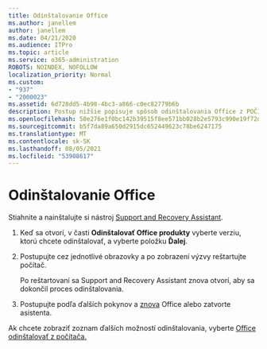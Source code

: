 ```yaml
---
title: Odinštalovanie Office
ms.author: janellem
author: janellem
ms.date: 04/21/2020
ms.audience: ITPro
ms.topic: article
ms.service: o365-administration
ROBOTS: NOINDEX, NOFOLLOW
localization_priority: Normal
ms.custom:
- "937"
- "2000023"
ms.assetid: 6d728dd5-4b98-4bc3-a866-c0ec82779b6b
description: Postup nižšie popisuje spôsob odinštalovania Office z POČÍTAČA.
ms.openlocfilehash: 50e276e1f0bc142b39515f8ee571bb028b2e5793c990e19f72da5b88ea81c848
ms.sourcegitcommit: b5f7da89a650d2915dc652449623c78be6247175
ms.translationtype: MT
ms.contentlocale: sk-SK
ms.lasthandoff: 08/05/2021
ms.locfileid: "53908617"
---
```

# <a name="uninstall-office"></a>Odinštalovanie Office

Stiahnite a nainštalujte si nástroj [Support and Recovery Assistant](https://aka.ms/SARA-OfficeUninstall-Alchemy).
  
1. Keď sa otvorí, v časti **Odinštalovať Office produkty** vyberte verziu, ktorú chcete odinštalovať, a vyberte položku **Ďalej**.

2. Postupujte cez jednotlivé obrazovky a po zobrazení výzvy reštartujte počítač.

    Po reštartovaní sa Support and Recovery Assistant znova otvorí, aby sa dokončil proces odinštalovania.

3. Postupujte podľa ďalších pokynov a [znova](https://portal.office.com/OLS/MySoftware.aspx) Office alebo zatvorte asistenta.

Ak chcete zobraziť zoznam ďalších možností odinštalovania, vyberte [Office odinštalovať z počítača.](https://support.office.com/article/9dd49b83-264a-477a-8fcc-2fdf5dbf61d8?wt.mc_id=Alchemy_ClientDIA)
  